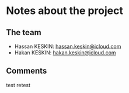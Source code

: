 # Notes about the project

## The team

- Hassan KESKIN: hassan.keskin@icloud.com
- Hakan KESKIN: hakan.keskin@icloud.com

## Comments

test retest